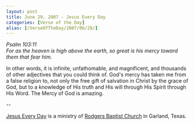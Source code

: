 ```yaml
---
layout: post
title: June 29, 2007 - Jesus Every Day
categories: [Verse of the Day]
alias: [/VerseOfTheDay/2007/06/29/]
---
```


_Psalm 103:11  
For as the heaven is high above the earth, so great is his mercy
toward them that fear him._

In other words, it is infinite, unfathomable, and magnificent, and
thousands of other adjectives that you could think of. God's mercy
has taken me from a false religion to, not only the free gift of
salvation in Christ by the grace of God, but to a knowledge of His
truth and His will through His Spirit through His Word. The Mercy of
God is amazing.

 --

<a href=http://jesuseveryday.net>Jesus Every Day</a> is a ministry of <a href=http://rodgersbaptist.net>Rodgers Baptist Church</a> in Garland, Texas.

